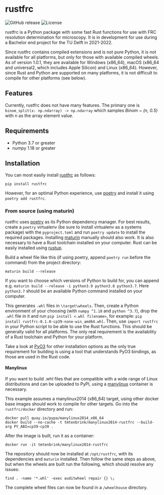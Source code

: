 # rustfrc

![GitHub release](https://flat.badgen.net/github/release/tmtenbrink/rustfrc)
![License](https://flat.badgen.net/github/license/tmtenbrink/rustfrc)

rustfrc is a Python package with some fast Rust functions for use with FRC resolution determination for microscopy. It is in development for use during a Bachelor end project for the TU Delft in 2021-2022.

Since rustfrc contains compiled extensions and is not pure Python, it is not available for all platforms, but only for those with available compiled wheels. As of version 1.0.1, they are available for Windows (x86_64), macOS (x86_64 and universal2, which includes Apple Silicon) and Linux (x86_64). However, since Rust and Python are supported on many platforms, it is not difficult to compile for other platforms (see below).

## Features

Currently, rustfrc does not have many features. The primary one is `binom_split(x: np.ndarray) -> np.ndarray` which samples _Binom ~ (n, 0.5)_ with n as the array element value.

## Requirements

* Python 3.7 or greater
* numpy 1.18 or greater

## Installation

You can most easily install [rustfrc](https://pypi.org/project/rustfrc/) as follows:

```shell
pip install rustfrc
```

However, for an optimal Python experience, use [poetry](https://github.com/python-poetry/poetry) and install it using `poetry add rustfrc`.

### From source (using maturin)

rustfrc uses [poetry](https://github.com/python-poetry/poetry) as its Python dependency manager. For best results, create a `poetry` virtualenv (be sure to install virtualenv as a systems package) with the `pyproject.toml` and run `poetry update` to install the required packages. 
 Installing [maturin](https://pypi.org/project/maturin/) manually should also work. It is also necessary to have a Rust toolchain installed on your computer. Rust can be easily installed using [rustup](https://rustup.rs/).

Build a wheel file like this (if using poetry, append `poetry run` before the command) from the project directory:

```shell
maturin build --release
```

If you want to choose which versions of Python to build for, you can append e.g. `maturin build --release -i python3.9 python3.8 python3.7`. Here `python3.7` should be an available Python command installed on your computer.

This generates `.whl` files in `\target\wheels`. Then, create a Python environment of your choosing (with `numpy ^1.18` and `python ^3.7`), drop the `.whl` file in it and run `pip install <.whl filename>`, for example: `pip install rustfrc-0.1.0-cp39-none-win_amd64.whl`. Then, use `import rustfrc` in your Python script to be able to use the Rust functions. This should be generally valid for all platforms. The only real requirement is the availability of a Rust toolchain and Python for your platform.

Take a look at [PyO3](https://github.com/PyO3/pyo3) for other installation options as the only true requirement for building is using a tool that understands PyO3 bindings, as those are used in the Rust code.

#### Manylinux

If you want to build .whl files that are compatible with a wide range of Linux distributions and can be uploaded to PyPI, using a [manylinux](https://github.com/pypa/manylinux) container is necessary. 

This example assumes a manylinux2014 (x86_64) target, using other docker base images should work to compile for other targets. Go into the `rustfrc/docker` directory and run:
```shell
docker pull quay.io/pypa/manylinux2014_x86_64
docker build --no-cache -t tmtenbrink/manylinux2014-rustfrc --build-arg PY_ABI=cp39-cp39 .
```

After the image is built, run it as a container:
```shell
docker run -it tmtenbrink/manylinux2014-rustfrc
```

The repository should now be installed at `/opt/rustfrc`, with its dependencies and `maturin` installed. Then follow the same steps as above, but when the wheels are built run the following, which should resolve any issues: 
```shell
find . -name '*.whl' -exec auditwheel repair {} \;
```

The complete wheel files can now be found in a `/wheelhouse` directory.